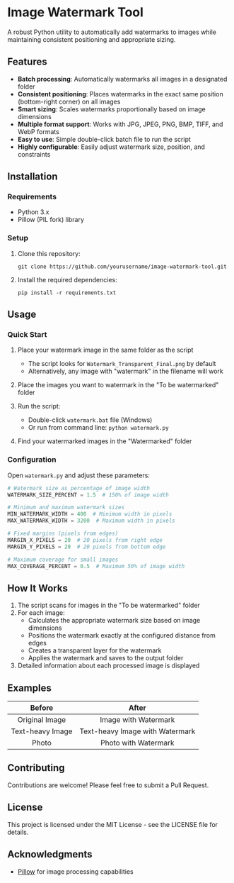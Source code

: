 # Image Watermark Tool

A robust Python utility to automatically add watermarks to images while maintaining consistent positioning and appropriate sizing.

## Features

- **Batch processing**: Automatically watermarks all images in a designated folder
- **Consistent positioning**: Places watermarks in the exact same position (bottom-right corner) on all images
- **Smart sizing**: Scales watermarks proportionally based on image dimensions
- **Multiple format support**: Works with JPG, JPEG, PNG, BMP, TIFF, and WebP formats
- **Easy to use**: Simple double-click batch file to run the script
- **Highly configurable**: Easily adjust watermark size, position, and constraints

## Installation

### Requirements
- Python 3.x
- Pillow (PIL fork) library

### Setup
1. Clone this repository:
   ```
   git clone https://github.com/yourusername/image-watermark-tool.git
   ```

2. Install the required dependencies:
   ```
   pip install -r requirements.txt
   ```

## Usage

### Quick Start
1. Place your watermark image in the same folder as the script
   - The script looks for `Watermark_Transparent_Final.png` by default
   - Alternatively, any image with "watermark" in the filename will work

2. Place the images you want to watermark in the "To be watermarked" folder

3. Run the script:
   - Double-click `watermark.bat` file (Windows)
   - Or run from command line: `python watermark.py`

4. Find your watermarked images in the "Watermarked" folder

### Configuration

Open `watermark.py` and adjust these parameters:

```python
# Watermark size as percentage of image width
WATERMARK_SIZE_PERCENT = 1.5  # 150% of image width 

# Minimum and maximum watermark sizes
MIN_WATERMARK_WIDTH = 400  # Minimum width in pixels
MAX_WATERMARK_WIDTH = 3200  # Maximum width in pixels

# Fixed margins (pixels from edges)
MARGIN_X_PIXELS = 20  # 20 pixels from right edge
MARGIN_Y_PIXELS = 20  # 20 pixels from bottom edge

# Maximum coverage for small images
MAX_COVERAGE_PERCENT = 0.5  # Maximum 50% of image width
```

## How It Works

1. The script scans for images in the "To be watermarked" folder
2. For each image:
   - Calculates the appropriate watermark size based on image dimensions
   - Positions the watermark exactly at the configured distance from edges
   - Creates a transparent layer for the watermark
   - Applies the watermark and saves to the output folder
3. Detailed information about each processed image is displayed

## Examples

Before | After
:-----:|:-----:
Original Image | Image with Watermark
Text-heavy Image | Text-heavy Image with Watermark
Photo | Photo with Watermark

## Contributing

Contributions are welcome! Please feel free to submit a Pull Request.

## License

This project is licensed under the MIT License - see the LICENSE file for details.

## Acknowledgments

- [Pillow](https://python-pillow.org/) for image processing capabilities

